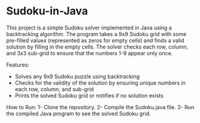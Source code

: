# Sudoku-in-Java
This project is a simple Sudoku solver implemented in Java using a backtracking algorithm. The program takes a 9x9 Sudoku grid with some pre-filled values (represented as zeros for empty cells) and finds a valid solution by filling in the empty cells. The solver checks each row, column, and 3x3 sub-grid to ensure that the numbers 1-9 appear only once.

Features:
- Solves any 9x9 Sudoku puzzle using backtracking
- Checks for the validity of the solution by ensuring unique numbers in each row, column, and sub-grid
- Prints the solved Sudoku grid or notifies if no solution exists
  
How to Run:
1- Clone the repository.
2- Compile the Sudoku.java file.
3- Run the compiled Java program to see the solved Sudoku grid.
